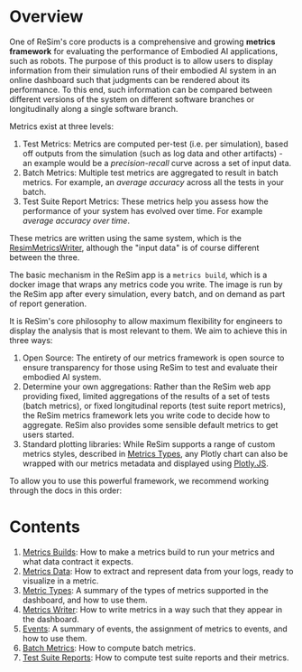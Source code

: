 # Overview

One of ReSim's core products is a comprehensive and growing **metrics framework** 
for evaluating the performance of Embodied AI applications, such as robots.
The purpose of this product is to allow users to display information from their simulation
runs of their embodied AI system in an online dashboard such that judgments can 
be rendered about its performance. To this end, such information can be compared between different versions of the
system on different software branches or longitudinally along a single software branch.

Metrics exist at three levels:

1. Test Metrics: Metrics are computed per-test (i.e. per simulation), based off outputs from
the simulation (such as log data and other artifacts) - an example would be a *precision-recall* 
curve across a set of input data.
1. Batch Metrics: Multiple test metrics are aggregated to result in batch metrics. For example, 
an *average accuracy* across all the tests in your batch. 
1. Test Suite Report Metrics: These metrics help you assess how the performance of your system 
has evolved over time. For example *average accuracy over time*. 

These metrics are written using the same system, which is the 
[ResimMetricsWriter](https://github.com/resim-ai/open-core/blob/main/resim/metrics/python/metrics_writer.py), 
although the "input data" is of course different between the three. 

The basic mechanism in the ReSim app is a `metrics build`, which is a docker image that
wraps any metrics code you write. The image is run by the ReSim app after every simulation, every batch, and on demand as part of report generation.

It is ReSim's core philosophy to allow maximum flexibility for engineers to display
the analysis that is most relevant to them. We aim to achieve this in three ways:

1. Open Source: The entirety of our metrics framework is open source to ensure transparency
for those using ReSim to test and evaluate their embodied AI system.
1. Determine your own aggregations: Rather than the ReSim web app providing fixed, limited 
aggregations of the results of a set of tests (batch metrics), or fixed longitudinal reports 
(test suite report metrics), the ReSim metrics framework lets you write code to decide how 
to aggregate. ReSim also provides some sensible default metrics to get users started.
1. Standard plotting libraries: While ReSim supports a range of custom metrics 
styles, described in [Metrics Types](./metric_types.md), any Plotly chart can also be wrapped
with our metrics metadata and displayed using [Plotly.JS](https://github.com/plotly/plotly.js).

To allow you to use this powerful framework, we recommend working through the docs in 
this order:

# Contents

1. [Metrics Builds](./metrics_builds.md): How to make a metrics build to run your metrics
and what data contract it expects.
1. [Metrics Data](./metrics_data.md): How to extract and represent data from your logs, 
ready to visualize in a metric.
1. [Metric Types](./metric_types.md): A summary of the types of metrics supported in 
the dashboard, and how to use them.
1. [Metrics Writer](./metrics_writer.md): How to write metrics in a way such that they 
appear in the dashboard.
1. [Events](./events.md): A summary of events, the assignment of metrics to events, 
and how to use them.
1. [Batch Metrics](./batch_metrics.md): How to compute batch metrics.
1. [Test Suite Reports](./report_metrics.md): How to compute test suite reports and their
metrics.
